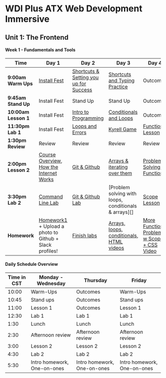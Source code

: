 # WDI Plus ATX Web Development Immersive
<!---
## Final Project

#### Week 12 - Final Project
Time                 | Day 1          |    Day 2      | Day 3                          | Day 4         | Day  5                      |
-----                | --------       | ----------    | ----------                     | --------      | ---------                   |
**9:00am Warm Ups**  | Final Project  | Final Project | [Optional Big O lesson][12-3A]                 | Final Project | Final Project               |
**9:45am Stand Up**  | Stand Up       | Stand Up      | Stand Up                       | Stand Up      | Stand Up                    |   
**10:00am Lesson 1** | Final Project  | Final Project | Final Project                  | Final Project | Final Project 	 	         |  
**11:30pm Lab 1**    | Final Project  | Final Project | Final Project                  | Final Project | Final Project               |  
**1:30pm Review**    | [Webpack Optional Lesson][12-1C]  | [Redux Optional Lesson][12-1C] | Final Project				   | Final Project | Final Project  		     |
**2:00pm Lesson 2**  | Final Project  | Final Project | Final Project  / 3:00 Outcomes | Final Project | Final Project Presentations |
**3:30pm Lab 2**     | Final Project  | Final Project | Outcomes                       | Final Project | Final Project Presentations |
**Homework**         | Final Project  | Final Project | Final Project     			   | Final Project | CELEBRATION!                |
--->

<!--- MONDAY --->
[12-1C]: https://git.generalassemb.ly/gist/alexw/7fe4b5e0736b1364018078bafbd28774 "Webpack"

<!--- TUESDAY --->
[12-2C]: https://github.com/shahzadkhan3iii7/react-redux-click-counter "React"
<!--- WEDS --->
[12-3A]: https://git.generalassemb.ly/WDIplus-ATX/algorithm-complexity-and-big-o/blob/master/README.md "Big O"

<!---
## Unit 4: Getting Bilingual with Python

#### Week 11 - Project 4
Time                 | Day 1      |    Day 2  | Day 3                            | Day 4                    | Day  5                  |
-----                | --------   | ----------| ----------                       | --------                 | ---------               |
**9:00am Warm Ups**  | Project 4  | Project 4 | [Data Structures][11-3A]  | Project 4                | Final Project Approvals |
**9:45am Stand Up**  | Stand Up   | Stand Up  | Stand Up                         | Stand Up                 | Stand Up         		  |   
**10:00am Lesson 1** | Project 4  | Project 4 | Project 4                        | Project 4                | Final Project Approvals |  
**11:30pm Lab 1**    | Project 4  | Project 4 | Project 4                        | Project 4                | Final Project Approvals |
**1:30pm Review**    | Project 4  | Project 4 | Project 4					     | Project 4                | Final Project Approvals |
**2:00pm Lesson 2**  | Project 4  | Project 4 | Project 4  / 3:00 Outcomes       | Project 4 Presentations! | Final Project Approvals |
**3:30pm Lab 2**     | Project 4  | Project 4 | Outcomes                         | Project 4 Presentations! | Final Project Approvals |
**Homework**         | Project 4  | Project 4 | Project 4     					 | [Final Project Prep][11-4F]       | Final Project!!!        |

 --->

<!--- WEDNESDAY --->
[11-3A]: https://git.generalassemb.ly/gist/alexw/80807439e72c961aeb5e3a70b6abaec7 "data structures"
[11-3B]:#
[11-3D]:#
[11-3C]:#
[11-3E]:#
[11-3F]:#
<!--- THURSDAY --->
[11-4A]:#
[11-4B]:#
[11-4C]:#
[11-4D]:#
[11-4E]:#
[11-4F]: https://git.generalassemb.ly/alexw/capstone-project/blob/master/README.md "Final Project"
<!--- FRIDAY --->
[11-5A]:#
[11-5B]:#
[11-5C]:#
[11-5C]:#
[11-5D]:#
[11-5E]:#
[11-5F]:#
<!---
#### Week 10 - Python + Django [reference material](https://wdi_sea.gitbooks.io/notes/content/15-python/python.html)
Time                 | Day 1                           |    Day 2                          | Day 3                            | Day 4                    | Day  5           |
-----                | --------                        | --------------                    | ----------                       | --------                 | ---------        |
**9:00am Warm Ups**  | [Warm Ups][10-1A]               | [Warm Ups][10-2A]                          | [Whiteboard Wednesday][10-3A]      | Warm Ups                 | Warm Ups         |
**9:45am Stand Up**  | Stand Up                        | Stand Up                          | Stand Up                         | Stand Up                 | Stand Up         |   
**10:00am Lesson 1** | [Intro to Python][10-1B]        | [Python Classes][10-2B]           | [SQL][10-3B]                     | [Intro to Django][10-4B] | [Project 4 Prep][10-5B] |  
**11:30pm Lab 1**    | Intro to Python | [Shopping List Lab][10-2C]       | [SQL Carmen Sandiego lab][10-3C] | [Django][10-4C]          | Project 4        |
**1:30pm Review**    |  Review					       | Review						       | Python Review					  | Review				     | Review   		|
**2:00pm Lesson 2**  | [Python Challenges][10-1D]      | [Inhertiance][10-2D] | [Relationships][10-3D]  / 3:00 Outcomes   | [Django][10-4D]          | Project 4        |
**3:30pm Lab 2**     | [Python Challenges][10-1E] | [Codebar Lab][10-2E]  | Outcomes                         | [Django][10-4E]          | Project 4        |
**Homework**         | [State Capitals + Video][10-1F] | Codebar Lab Cont. + [Reading][10-2F]  | [Orange Tree OOPython][10-3F]    | [Project 4 Prep][10-4F]  | Project 4        |
 --->

<!--- MONDAY --->
[10-1A]: https://git.generalassemb.ly/WDIplus-ATX/warm-ups/blob/master/week-10/monday.md "Warm up"
[10-1B]: https://git.generalassemb.ly/alexw/intro-python "Intro python"
[10-1C]:#
[10-1D]:https://git.generalassemb.ly/WDIplus-ATX/python-challenges/blob/master/README.md 'python challenges'
[10-1E]:https://git.generalassemb.ly/WDIplus-ATX/python-challenges/blob/master/README.md 'python challenges'
[10-1F]:https://git.generalassemb.ly/gist/alexw/1a850d8f4d031ab7aa19523e4304e2b5 

<!--- TUESDAY --->
[10-2A]: https://git.generalassemb.ly/WDIplus-ATX/warm-ups/blob/master/week-10/tuesday.md
[10-2B]: https://git.generalassemb.ly/WDIplus-ATX/python-classes/blob/master/README.md "Classes"
[10-2C]: https://git.generalassemb.ly/flawgical/Shopping-list-python "Shopping List Lab"
[10-2D]: https://git.generalassemb.ly/WDIplus-ATX/python-class-inheritance "Inheritance"
[10-2E]: https://git.generalassemb.ly/WDIplus-ATX/codebar "Codebar lab"
[10-2F]: https://medium.com/xplenty-blog/the-sql-vs-nosql-difference-mysql-vs-mongodb-32c9980e67b2
<!--- WEDNESDAY --->
[10-3A]: https://git.generalassemb.ly/WDIplus-ATX/warm-ups/blob/master/week-10/wednesday.md "Whiteboard Weds"
[10-3B]: https://git.generalassemb.ly/alexw/intro-sql "SQL"
[10-3C]: https://git.generalassemb.ly/WDIplus-ATX/carmen-sandiego/blob/master/README.md 'Carmen Sandiego'
[10-3D]: https://git.generalassemb.ly/gist/alexw/8580f95cd86156811d382ce7ee26d9d1
[10-3E]:#
[10-3F]: https://git.generalassemb.ly/gist/alexw/2f4c60314e6f601e1bce9127ba77c998
<!--- THURSDAY --->
[10-4A]: https://git.generalassemb.ly/gist/alexw/8580f95cd86156811d382ce7ee26d9d1
[10-4B]: https://git.generalassemb.ly/alexw/TreasureGram
[10-4C]:#
[10-4D]:#
[10-4E]:#
[10-4F]: https://git.generalassemb.ly/gist/alexw/5caca655bbc4b95926c73ced9482a743
<!--- FRIDAY --->
[10-5A]:#
[10-5B]:#
[10-5C]:#
[10-5C]:#
[10-5D]:#
[10-5E]:#
[10-5F]:#
<!---
## Unit 3: Front End 2018 with React

#### Week 9 - Project 3
Time                 | Day 1     |    Day 2                  | Day 3                           | Day 4                                   | Day  5    |
-----                | --------  | --------------            | ----------                      | --------                                | --------- |
**9:00am Warm Ups**  | Project 3 | Project 3                 | Whiteboard Wednesday (Optional) | Project 3                               | Project 3 |
**9:45am Stand Up**  | Stand Up  | Stand Up                  | Stand Up                        | Stand Up                                | Stand Up  |   
**10:00am Lesson 1** | Project 3 | [Webpack][9-2C](Optional) | [Redux][9-3C](Optional)         | [Advanced Command Line][9-4C](Optional) | Project 3 |  
**11:30pm Lab 1**    | Project 3 | Project 3                 | Project 3                       | Project 3                               | Project 3 |
**1:30pm Review**    | Project 3 | Project 3                 | Project 3 / 3:00 Outcomes       | Project 3                               | Project 3 Presentations |
**3:30pm Lab 2**     | Project 3 | Project 3                 | Outcomes                        | Project 3                               | Project 3 Presentations |
**Homework**         | Project 3 | Project 3                 | Project 3                       | Project 3 Planning                      | [Python Reading][9-5F] |
 --->

<!--- MONDAY --->
[9-1A]:#
[9-1B]:#
[9-1C]:#
[9-1D]:#
[9-1E]:#
[9-1F]:#
[9-1FB]:#
<!--- TUESDAY --->
[9-2A]:#
[9-2B]:#
[9-2C]: https://git.generalassemb.ly/gist/alexw/7fe4b5e0736b1364018078bafbd28774 "Webpack"
[9-2D]:#
[9-2E]:#
[9-2F]:#
<!--- WEDNESDAY --->
[9-3A]:#
[9-3B]:#
[9-3D]:#
[9-3C]:#
[9-3E]:#
[9-3F]:#
<!--- THURSDAY --->
[9-4A]:#
[9-4B]:#
[9-4C]:#
[9-4D]:#
[9-4E]:#
[9-4F]:#
<!--- FRIDAY --->
[9-5A]:#
[9-5B]:#
[9-5C]:#
[9-5C]:#
[9-5D]:#
[9-5E]:#
[9-5F]: https://git.generalassemb.ly/gist/alexw/53a0f9b5a55c60afadca1491eaa431ca "Python reading"
<!---
#### Week 8 - React
Time                 | Day 1                        |    Day 2                      | Day 3                                      | Day 4                    | Day  5    |
-----                | --------                     | --------------                | ----------                                 | --------                 | --------- |
**9:00am Warm Ups**  | [Warm Up][8-1A]              | [Warm Up][8-2A]               | [Whiteboard Wednesday][8-3A]               | [Warm Up][8-4A]          | Project 3 |
**9:45am Stand Up**  | Stand Up                     | Stand Up                      | Stand Up                                   | Stand Up                 | Stand Up  |   
**10:00am Lesson 1** | [Intro to React][8-1B]       | [React Router + Review][8-2B] | [Giphy Lab][8-3B]                          | [Reddit Clone Lab][8-4B] | Project 3 |  
**11:30pm Lab 1**    | [Intro to React pt. 2][8-1C] | [Todo Lab][8-2C]              | [Giphy Lab][8-3C]                          | [Reddit Clone Lab][8-4B] | Project 3 |
**1:30pm Review**    | Review                       | Review                        | [React Review + Walkthrough][8-3D]         | Review                   | Project 3 |
**2:00pm Lesson 2**  | [React Lab][8-1D]            | [Todo Lab][8-2D]              | React Review + Walkthrough / 3:00 Outcomes | [Reddit Clone Lab][8-3F] | Project 3 |
**3:30pm Lab 2**     | [React Lab 2][8-1E]          | [Todo Lab][8-2E]              | Outcomes                                   | [Project 3 Intro][8-4E]  | Project 3 |
**Homework**         | [React Lab][8-1F] + Reading  | [Todo Lab][8-2F]              | [Reddit Clone Lab][8-3F] + [promises reading][8-3FB]                   | Project 3 Planning       | Project 3 |
 --->

<!--- MONDAY --->
[8-1A]:#
[8-1B]: https://git.generalassemb.ly/WDIplus-ATX/react-intro/blob/master/README.md "React Intro"
[8-1C]: https://git.generalassemb.ly/WDIplus-ATX/react-intro-2/blob/master/README.md "React Intro 2"
[8-1D]: https://git.generalassemb.ly/WDIplus-ATX/simple-blog-react/blob/master/README.md 'React Lab'
[8-1E]: https://git.generalassemb.ly/WDIplus-ATX/atm-react-lab 'React Lab 2'
[8-1F]:#
[8-1FB]:#
<!--- TUESDAY --->
[8-2A]: https://git.generalassemb.ly/WDIplus-ATX/warm-ups/blob/master/week-8/tuesday.md "Warm up"
[8-2B]: https://git.generalassemb.ly/WDIplus-ATX/react-router/blob/master/README.md "React Router"
[8-2C]: https://git.generalassemb.ly/WDIplus-ATX/react_todo_walkthrough "Todo Lab"
[8-2D]: https://git.generalassemb.ly/WDIplus-ATX/react_todo_walkthrough "Todo Lab"
[8-2E]: https://git.generalassemb.ly/WDIplus-ATX/react_todo_walkthrough "Todo Lab"
[8-2F]: https://git.generalassemb.ly/WDIplus-ATX/react_todo_walkthrough "Todo Lab"
<!--- WEDNESDAY --->
[8-3A]: https://git.generalassemb.ly/WDIplus-ATX/warm-ups/blob/master/week-8/wednesday.md "Whiteboard Wendesday"
[8-3B]: https://git.generalassemb.ly/WDIplus-ATX/react-giphy/blob/master/README.md 'Giphy Lab'
[8-3D]:#
[8-3C]: https://git.generalassemb.ly/WDIplus-ATX/react-giphy/blob/master/README.md 'Giphy Lab'
[8-3E]:#
[8-3F]: https://git.generalassemb.ly/WDIplus-ATX/reddit-clone-mern 'Reddit Clone Lab'
[8-3FB]: https://git.generalassemb.ly/gist/alexw/fe83b700953eec0f821455347cd01b51 'promises reading'
<!--- THURSDAY --->
[8-4A]: https://git.generalassemb.ly/WDIplus-ATX/warm-ups/blob/master/week-8/thurs.md
[8-4B]:#
[8-4C]:#
[8-4D]:#
[8-4E]: https://git.generalassemb.ly/WDIplus-ATX/project3/blob/master/readme.md "Project 3"
[8-4F]:#
<!--- FRIDAY --->
[8-5A]:#
[8-5B]:#
[8-5C]:#
[8-5C]:#
[8-5D]:#
[8-5E]:#
[8-5F]:#
<!---
## Unit 2: Intro to the Back End - Node, Express and MongoDB

#### Week 7 - Project 2 + Bonus Lessons + Hackathon!
Time | Day 1 |    Day 2       | Day 3      | Day 4     | Day  5                                    |
----- | -------- | --------------   | ----------    | --------  | ---------   |
 **9:00am Warm Ups** | Project 2  | Project 2 | [Whiteboard Wednesday][7-3A] | Hackathon :computer:  | Hackathon |
 **9:45am Stand Up** | Stand Up | Stand Up  | Stand Up | Hackathon | Hackathon |
 **10:00am Lesson 1** | Project 2 |  Project 2  | [Unit 2 Review][7-3B]  | Hackathon | Hackathon |  
 **11:30pm Lab 1** | Project 2 | Project 2  |  [TDD + Jasmine][7-3C]   | Hackathon | Hackathon |
**1:30pm Review** | Project 2 | Project 2   |[BCrypt + Roll your Own Auth][7-3D]    | Hackathon | Hackathon |
**2:00pm Lesson 2** | Project 2 |  Project 2 Presentations |  [BCrypt + Roll your Own Auth][7-3B] / 3:00 Outcomes | Hackathon | Hackathon
**3:30pm Lab 2** | Project 2 |  Project 2 Presentations Cont. | Outcomes | Hackathon| Hackathon |
**Homework** | Project 2 | Relax | Relax | Hackathon | [Reading + Start thinking about Lightning Talks][7-5F] |
 --->

<!--- MONDAY --->
[7-1A]:#
[7-1B]:#
[7-1C]:#
[7-1D]:#
[7-1E]:#
[7-1F]:#
<!--- TUESDAY --->
[7-2A]:#
[7-2B]:#
[7-2C]:#
[7-2D]:#
[7-2E]:#
[7-2F]:#
<!--- WEDNESDAY --->
[7-3A]: https://git.generalassemb.ly/WDIplus-ATX/warm-ups/blob/master/week-2/thursday.md "revisit piglatin"
[7-3B]: https://git.generalassemb.ly/gist/alexw/8c9444ceddec0abf208be57db4cb8d15 "Review"
[7-3D]: https://git.generalassemb.ly/WDIplus-ATX/bcrypt-roll-your-own-auth/blob/master/README.md "BCrypt"
[7-3C]: https://git.generalassemb.ly/WDIplus-ATX/tdd-with-jasmine/blob/master/readme.md "Jasmine"
[7-3E]:#
[7-3F]:#
<!--- THURSDAY --->
[7-4A]:#
[7-4B]:#
[7-4C]:#
[7-4D]:#
[7-4E]:#
[7-4F]:#
<!--- FRIDAY --->
[7-5A]:#
[7-5B]:#
[7-5C]:#
[7-5C]:#
[7-5D]:#
[7-5E]:#
[7-5F]: https://git.generalassemb.ly/gist/alexw/2eb4a2f1e53da026178d4fa928b7b0be 'About Lightining Talks'
<!---
#### Week 6 - Project 2
Time | Day 1 |    Day 2       | Day 3      | Day 4     | Day  5                                    |
----- | -------- | --------------   | ----------    | --------  | ---------   |
 **9:00am Warm Ups** | MLK :pray: |:snowflake: | Project 2 Approvals| Project 2  | Project 2|
 **9:45am Stand Up** | MLK | :snowflake:  | Project 2 | Stand Up | Stand Up |
 **10:00am Lesson 1** | MLK |  [Project 2 Intro][6-2B] :snowflake:   |  Project 2| Project 2 | Project 2 |  
 **11:30pm Lab 1** | MLK | [Project 2 Planning][6-2C] :snowflake:  |  Project 2   | Project 2 | Project 2 |
**1:30pm Review** | MLK | Project 2 Planning :snowflake:   |   Project 2 | Project 2 | Project 2 |
**2:00pm Lesson 2** | MLK |  Project 2 Planning, Proposals :snowflake: |  Tunely Demos / 3:00 Outcomes | Project 2 | Project 2
**3:30pm Lab 2** | MLK |  Project 2 Planning, Proposals :snowflake: | Outcomes | Project 2| Project 2 |
**Homework** | MLK | Project 2  Planning :snowflake: | Project 2 | Project 2 | Project 2 |
 --->

<!--- MONDAY --->
[6-1A]:#
[6-1B]:#
[6-1C]:#
[6-1D]:#
[6-1E]:#
[6-1F]:#
<!--- TUESDAY --->
[6-2A]:#
[6-2B]: https://git.generalassemb.ly/WDIplus-ATX/project-2-express/blob/master/README.md "Project 2"
[6-2C]: https://git.generalassemb.ly/WDIplus-ATX/project-2-express/blob/master/README.md "Project 2"
[6-2D]:#
[6-2E]:#
[6-2F]:#
<!--- WEDNESDAY --->
[6-3A]:#
[6-3B]:#
[6-3C]:#
[6-3D]:#
[6-3E]:#
[6-3F]:#
<!--- THURSDAY --->
[6-4A]:#
[6-4B]: https://git.generalassemb.ly/gist/alexw/199cc9ac8ff14b022d33063610ebf6f6 "BCrypt"
[6-4C]:#
[6-4D]:#
[6-4E]:#
[6-4F]:#
<!--- FRIDAY --->
[6-5A]:#
[6-5B]:#
[6-5C]:#
[6-5C]:#
[6-5D1]:#
[6-5D]:#
[6-5E]:#
[6-5F]:#

<!---
#### Week 5 - Full CRUD, Full Stack

Time | Day 1 |    Day 2       | Day 3      | Day 4     | Day  5                                    |
----- | -------- | --------------   | ----------    | --------  | ---------   |
 **9:00am Warm Ups** | [Warm Up][5-1A]  | [Warm Up][5-2A] | [Whiteboard Wednesdays][5-3A]| [Warm Up][5-4A]  | [Warm Up][5-5A]|
 **9:45am Stand Up** | Stand Up | Stand Up | Stand Up | Stand Up | Stand Up |
 **10:00am Lesson 1** | Create + Read |  [Intro to Mongo][5-2B]    |  [Full Stack Todo Lab][5-3B]| [OAuth with Passport][5-4B]      | [Tunely: Full Stack Group Lab][5-5C] |  
 **11:30pm Lab 1** | [create read lab][5-1C] | [Partials and Express Generator][5-2C]  |  [Full Stack Todo Lab][5-3C]   | [OAuth Lab][5-4C] | [Tunely: Full Stack Group Lab][5-5C] |
**1:30pm Review** | Review | Review  |  Review | Review | Guest Speaker Ben Hulan! |
**2:00pm Lesson 2** | [Update Destroy][5-1D] |  [Intro to Mongoose][5-2D] | [Embedded Relationships][5-3D] / 3:00 Outcomes | [Continue on Oauth with Passport Lab][5-4D] | SCRUM
**3:30pm Lab 2** | Update Destroy Lab |  [Mongoose Lab][5-3E] | Outcomes | [Deploying a Full stack App][5-4E] | Deploy Party! + Final Scrum @4:30|
**Homework** | [Homework][5-1F]| [Homework: Mongoose Lab Bonuses][5-2F]| [Embedded Relationships Homework][5-3F]  | Homework Finish OAuth | [Continue on lab][5-5C] |
 --->

<!--- MONDAY --->
[5-1A]: https://git.generalassemb.ly/WDIplus-ATX/warm-ups/blob/master/week-5/wednesday.md "Warm Up"
[5-1B]: #
[5-1C]: https://git.generalassemb.ly/WDIplus-ATX/Create-Read-Lab/tree/master 'Create-Read-Lab'
[5-1D]: https://git.generalassemb.ly/WDIplus-ATX/C-R-U-D-LAB/blob/master/README.md "Update Destroy Lab"
[5-1E]: #
[5-1F]: https://git.generalassemb.ly/WDIplus-ATX/Student-Homework-Repo/blob/master/week-5/monday.md
<!--- TUESDAY --->
[5-2A]: ""
[5-2B]: https://git.generalassemb.ly/WDIplus-ATX/intro-to-mongo/blob/master/README.md "Mongo"
[5-2C]: https://git.generalassemb.ly/WDIplus-ATX/Express-generator-and-partials/blob/master/README.md "Partials and Express Generator"
[5-2D]: https://git.generalassemb.ly/WDIplus-ATX/intro-to-mongoose/blob/master/README.md "Mongoose"
[5-2E]: #
[5-2F]: https://git.generalassemb.ly/WDIplus-ATX/Mongoose-Lab 'Mongoose Lab'
<!--- WEDNESDAY --->
[5-3A]: https://git.generalassemb.ly/WDIplus-ATX/warm-ups/blob/master/week-5/wednesday.md "Whiteboard Wednesday"
[5-3B]: https://git.generalassemb.ly/WDIplus-ATX/Mongoose-Todo-Lab/blob/master/README.md 'Mongoose-Todo-Lab'
[5-3C]: https://git.generalassemb.ly/WDIplus-ATX/Mongoose-Todo-Lab/blob/master/README.md 'Mongoose-Todo-Lab'
[5-3D]: https://git.generalassemb.ly/WDIplus-ATX/mongo-mongoose-relationships "Relationships"
[5-3E]: #
[5-3F]: #
<!--- THURSDAY --->
[5-4A]:http://www.jwstelly.org/BrainTeaser/Problem.php?id=14 "Thursday Warm up"
[5-4B]: https://git.generalassemb.ly/WDIplus-ATX/passport-and-oauth/blob/master/readme.md "OAuth"
[5-4C]: https://git.generalassemb.ly/WDIplus-ATX/passport-and-oauth/blob/master/readme.md "OAuth"
[5-4D]: https://git.generalassemb.ly/WDIplus-ATX/passport-and-oauth/blob/master/readme.md "OAuth"
[5-4E]: https://git.generalassemb.ly/WDIplus-ATX/HEROKU-EXPRESS/blob/master/README.md "Deploy"
[5-4F]: #
<!--- FRIDAY --->
[5-5A]: https://git.generalassemb.ly/WDIplus-ATX/warm-ups/blob/master/week-5/friday.md "Friday Warm up"
[5-5B]: https://git.generalassemb.ly/WDIplus-ATX/express-static-assets-and-middleware/blob/master/README.md "Static Files and Middleware"
[5-5C]: https://git.generalassemb.ly/WDIplus-ATX/Tunely-Lab/blob/master/README.md
[5-5C]: https://git.generalassemb.ly/WDIplus-ATX/static-asset-lab/blob/master/README.md "Static Asset Lab"
[5-5D1]: https://git.generalassemb.ly/WDIplus-ATX/express-ejs-views "EJS Templates"
[5-5D]: https://git.generalassemb.ly/WDIplus-ATX/Express-router/blob/master/README.md "Express Router Lesson"
[5-5E]: https://git.generalassemb.ly/WDIplus-ATX/express-ejs-views-lab "EJS Template Lab"
[5-5F]: https://git.generalassemb.ly/WDIplus-ATX/Student-Homework-Repo/blob/master/week-4/friday.md "EJS quick lab + Node Lab + Bonus PR"

<!---
#### Week 4 - Project 1 Completions, Intro to Node and Express

Time | Day 1 |    Day 2       | Day 3      | Day 4     | Day  5                                    |
----- | -------- | --------------   | ----------    | --------  | ---------   |
 **9:00am Warm Ups** | Happy New Year! :confetti_ball:  | [Warm Up (optional)][4-2A] | [Whiteboard Wednesdays][4-3A]| [Warm Up][4-4A]  | [Warm Up][4-5A]|
 **9:45am Stand Up** | Happy New Year! :confetti_ball: | Stand Up | Stand Up | Stand Up | Stand Up |
 **10:00am Lesson 1** | Happy New Year! :confetti_ball: |  Project 1     |  [Optional Lesson: Firebase][4-3B]| [Intro To Node and Express][4-4B]      | [Serving Static Files in Express][4-5B] |  
 **11:30pm Lab 1** | Happy New Year! :confetti_ball: |  Project 1  |  Project 1 Presentation Prep   | [Express Lab][4-4C] | [Static File Lab][4-5C] |
**1:30pm Review** | Happy New Year! :confetti_ball: | Project 1  |  Project 1 Presentations | Review | Review |
**2:00pm Lesson 2** | Happy New Year! :confetti_ball: |  Project 1  | Project 1 Presentations / 3:00 Outcomes | [Intro to REST][4-4D] | [EJS Templates][4-5D1] [Express Router Lesson][4-5D]
**3:30pm Lab 2** | Happy New Year! :confetti_ball: |  Project 1 | Outcomes | [Build a mini RESTful JSON API][4-4E] | [EJS Template Lab][4-5E] |
**Homework** | Project 1 | Project 1 | [Watch Videos, Self Guided Review of Unit 1][4-3F]  | [Complete Labs for today][4-4F] | [EJS quick lab + Node Lab + Bonus PR][4-5F] |
 --->

<!--- MONDAY --->
[4-1A]: #
[4-1B]: #
[4-1C]: #
[4-1D]: #
[4-1E]: #
[4-1F]: #
<!--- TUESDAY --->
[4-2A]: https://git.generalassemb.ly/WDIplus-ATX/warm-ups/tree/master/week-4/tuesday ""
[4-2B]: #
[4-2C]: #
[4-2D]: #
[4-2E]: #
[4-2F]: #
<!--- WEDNESDAY --->
[4-3A]: https://git.generalassemb.ly/WDIplus-ATX/warm-ups/blob/master/week-4/wednesday.md "Whiteboard Wednesday"
[4-3B]: https://git.generalassemb.ly/WDIplus-ATX/Basic-Firebase-Tutorial
[4-3C]: #
[4-3D]: #
[4-3E]: #
[4-3F]: #
<!--- THURSDAY --->
[4-4A]:https://git.generalassemb.ly/WDIplus-ATX/warm-ups/blob/master/week-4/thursday.md "Thursday Warm up"
[4-4B]: https://git.generalassemb.ly/WDIplus-ATX/intro-to-node-and-express/blob/master/README.md "Intro to Node and Express"
[4-4C]: https://git.generalassemb.ly/WDIplus-ATX/Express-Lab/blob/master/README.md
[4-4D]: https://git.generalassemb.ly/WDIplus-ATX/intro-to-rest-with-express/blob/master/README.md "Intro to REST" 
[4-4E]: https://git.generalassemb.ly/WDIplus-ATX/rest-intro-lab/blob/master/README.md
[4-4F]: https://git.generalassemb.ly/WDIplus-ATX/Student-Homework-Repo/blob/master/week-4/thursday.md "Complete Labs"
<!--- FRIDAY --->
[4-5A]: https://git.generalassemb.ly/WDIplus-ATX/debugging-js/blob/master/readme.md "Friday Warm up"
[4-5B]: https://git.generalassemb.ly/WDIplus-ATX/express-static-assets-and-middleware/blob/master/README.md "Static Files and Middleware"
[4-5C]: https://git.generalassemb.ly/WDIplus-ATX/static-asset-lab/blob/master/README.md "Static Asset Lab"
[4-5D1]: https://git.generalassemb.ly/WDIplus-ATX/express-ejs-views "EJS Templates"
[4-5D]: https://git.generalassemb.ly/WDIplus-ATX/Express-router/blob/master/README.md "Express Router Lesson"
[4-5E]: https://git.generalassemb.ly/WDIplus-ATX/express-ejs-views-lab "EJS Template Lab"
[4-5F]: https://git.generalassemb.ly/WDIplus-ATX/Student-Homework-Repo/blob/master/week-4/friday.md "EJS quick lab + Node Lab + Bonus PR"

## Unit 1: The Frontend
<!---
#### Week 3 - API's, Advanced Problem Solving and Project 1

Time | Day 1 |    Day 2       | Day 3      | Day 4     | Day  5                                    |
----- | -------- | --------------   | ----------    | --------  | ---------   |
 **9:00am Warm Ups** | Review Homework   | [Warm Up][3-2A] | [Whiteboard Wednesdays][3-3A]| [Warm Up][3-4A]  | [Project 1 Plan Share][3-5A]|
 **9:45am Stand Up** | Stand Up   | Stand Up | Stand Up | Stand Up | Stand Up |
 **10:00am Lesson 1** | [HTML5 Forms + CSS Animate][3-1B]    |  [AJAX Part 1][3-2B]     | [Object Oriented Programming][3-3B]           | [MVP's and Agile Methodologies][3-4B]      | Project 1       |  
 **11:30pm Lab 1** | [HTML Forms Lab][3-1C]     |  [AJAX Lab][3-2C]   | [Flower Power OOP Lab][3-2C]   | [Project 1 Intro][3-3C] | Project 1 |
**1:30pm Review** | Review | Review | Review | Review | Review |
**2:00pm Lesson 2** | Unit 1 Review    |   [AJAX Part 2][3-2D]  | OOP Refactor / 3:00 Outcomes     | [Project 1 Planning & Proposals][3-3C] | Project 1
**3:30pm Lab 2** | Unit 1 Review    |   [Continue AJAX Lab][3-2E] | Outcomes | [Project 1 Planning & Proposals][3-3C] | Project 1   |
**Homework** | [Responsive CSS][3-1F]  | [Homework][3-2F] | [OOP + Bonus JS Racer Refactor][3-3F]  | [ Video: Live code of Space Invaders + Project 1 Boilerplate][3-4F] | Project 1 |
 --->

[3-1A]:#
[3-1B]: https://git.generalassemb.ly/WDIplus-ATX/HTML-forms-and-animations/blob/master/README.md "Forms and Animations"
[3-1C]: https://git.generalassemb.ly/WDIplus-ATX/HTML-Forms-Lab/blob/master/README.md 'HTML Forms Lab'
[3-1D]:#
[3-1E]:#
[3-1F]:https://git.generalassemb.ly/WDIplus-ATX/CSS-Responsive-Design/blob/master/readme.md 'Responsive CSS'

[3-2A]: https://git.generalassemb.ly/WDIplus-ATX/warm-ups/tree/master/week-3/tuesday "Stopwatch Warm Up"
[3-2B]: https://git.generalassemb.ly/WDIplus-ATX/ajax/blob/master/README.md "AJAX $.get"
[3-2C]: https://git.generalassemb.ly/WDIplus-ATX/Flower-Power-OOP/blob/master/readme.md 'Flower Power Lab'
[3-2D]: https://git.generalassemb.ly/WDIplus-ATX/ajax/blob/master/README.md "AJAX $.post"
[3-2E]: https://git.generalassemb.ly/WDIplus-ATX/Ajax-Lab 'Continue AJAX Lab'
[3-2F]: https://git.generalassemb.ly/WDIplus-ATX/Currency-converter/blob/master/README.md

[3-3A]: https://git.generalassemb.ly/WDIplus-ATX/warm-ups/blob/master/week-3/wednesday.md "Whiteboard Wednesday"
[3-3B]: https://git.generalassemb.ly/WDIplus-ATX/oop-js/blob/master/README.md
[3-3C]: https://git.generalassemb.ly/WDIplus-ATX/project-1/blob/master/README.md "Project 1!"
[3-3D]:#
[3-3F]:#
[3-4F]: https://vimeo.com/105955605 'Live Code of Space Invaders'

[3-4A]:https://git.generalassemb.ly/WDIplus-ATX/warm-ups/blob/master/week-3/thursday/clock-hands/README.md "Thursday Warm up"
[3-4B]:https://git.generalassemb.ly/WDIplus-ATX/mvp-and-agile/blob/master/README.md "Agile and MVP"
[3-4C]:#
[3-4D]:#
[3-4E]:#
[3-5A]:#
[3-5B]:#
[3-5C]:#
[3-5D]:#
[3-5E]:#

<!---
#### Week 2 - Intermediate JavaScript, jQuery and the DOM

Time | Day 1 |    Day 2       | Day 3      | Day 4     | Day  5                                    |
----- | -------- | --------------   | ----------    | --------  | ---------   |
 **9:00am Warm Ups** |  Homework Review  | [HTML Mockup][2-2A] | [CSS Mockup ][2-3A]   | [Whiteboard Thursday][2-4A] | [Flexbox Froggy][2-5A] |
 **9:45am Stand Up** | Stand Up   | Stand Up | Stand Up | Stand Up | Stand Up ||
 **10:00am Lesson 1** | [Objects][2-1B]    |  [Combining Datatypes: Object-ception][2-2B]     | [Advanced HTML & CSS][2-3B] | [Intro to jQuery][2-4B]      | [jQuery Todo List: Full Day Lab][2-5B]       |  
 **11:30pm Lab 1** | [Objects Lab][2-2C]  |  [Datatypes Lab][2-1C]  | [Create a 404 Page][2-2C]  | [jQuery Events Lab][2-3F] | [jQuery Todo List: Full Day Lab][2-4C]     |
**1:30pm Review** | Review | Review | Vanilla DOM Lab | Review | Review |
**2:00pm Lesson 2** | [Objects Pt. 2][2-1D]    |   [LocalStorage & Iterators][2-2D]  | [Vanilla DOM Lab][2-4E] / 3:00 Outcomes     | [Intro to Bootstap][2-3B] | [jQuery Todo List: Full Day Lab][2-4D]
**3:30pm Lab 2** | [Solar System Lab][2-1E] |  [Continue Datatypes Lab][2-2E] | Outcomes | [Continue Building Microblog][2-3C] | [jQuery Todo List: Full Day Lab][2-4G]   |
**Homework** | [JS Datatypes][2-1F]  | [MicroBlog Pt. 1][2-2F] | [Portfolio Page][2-4F]  | [MicroBlog Pt. 2][2-3G] | Make Todo or MicroBlog Portfolio-worthy, Finish Flexbox Froggy [2-2F]  |
 --->

[2-1A]: #
[2-1B]: https://git.generalassemb.ly/WDIplus-ATX/Objects/tree/master "JavaScript Objects"
[2-1C]: https://git.generalassemb.ly/WDIplus-ATX/combining-datatypes-morning-lab/blob/master/README.md 'Combining Datatypes Lab'
[2-1D]: https://git.generalassemb.ly/WDIplus-ATX/Objects/blob/master/README.md "Objects Part 2"
[2-1E]: https://git.generalassemb.ly/WDIplus-ATX/Afternoon-lab-solarsystem "Solar System Lab"
[2-1F]: https://github.com/myDeveloperJourney/GA-Student-Homework/blob/master/Instructions.md 'Objects and CSS Videos'

[2-2A]: https://git.generalassemb.ly/WDIplus-ATX/warm-ups/tree/master/week-2/tuesday "Html Mockup 2"
[2-2B]: https://git.generalassemb.ly/WDIplus-ATX/object-ception/blob/master/README.md "Object-ception"
[2-2C]: https://git.generalassemb.ly/WDIplus-ATX/create-a-404-page/blob/master/README.md
[2-2D]: https://git.generalassemb.ly/WDIplus-ATX/local-storage-and-iterators "Local Storage and Iterators"
[2-2E]: https://git.generalassemb.ly/WDIplus-ATX/combining-datatypes-morning-lab/blob/master/README.md "Continued Combining Datatypes"
[2-2F]: https://github.com/myDeveloperJourney/GA-Student-Homework/blob/master/Week_Two/Tuesday.md 'MicroBlog'

[2-3A]: https://git.generalassemb.ly/WDIplus-ATX/warm-ups/blob/master/week-2/wednesday.md "CSS Mockup 2"
[2-3B]: https://git.generalassemb.ly/WDIplus-ATX/intro-to-bootstrap 'Intro to Bootstrap'
[2-3C]: https://github.com/myDeveloperJourney/GA-Student-Homework/blob/master/Week_Two/Tuesday.md 'Continue Building Microblog'
[2-3D]: w02/d03/m4-forms-with-jquery/ "Forms with jQuery"
[2-3E]: w02/d03/m5-microblog-bootstrap-refactor/ "Microblog Bootstrap Refactor"
[2-3F]: https://git.generalassemb.ly/WDIplus-ATX/jQuery-Events-Lab/blob/master/README.md 'jQuery Events'
[2-3G]: https://github.com/myDeveloperJourney/GA-Student-Homework/blob/master/Week_Two/Tuesday.md 'Microblog pt2'

[2-4A]: https://git.generalassemb.ly/WDIplus-ATX/warm-ups/blob/master/week-2/thursday.md "Whiteboard Thursday"   
[2-4B]: https://git.generalassemb.ly/WDIplus-ATX/Intro-to-jQuery/blob/master/README.md "Intro to jQuery"
[2-4C]: https://git.generalassemb.ly/WDIplus-ATX/jQuery-Todo-List/blob/master/README.md "Full-Day jQuery ToDo Lab"
[2-4D]: https://git.generalassemb.ly/WDIplus-ATX/jQuery-Todo-List/blob/master/README.md "Full-Day jQuery ToDo Lab"
[2-4E]: https://git.generalassemb.ly/WDIplus-ATX/Vanilla-DOM "Vanilla DOM Lab"
[2-4F]: https://github.com/myDeveloperJourney/GA-Student-Homework/blob/master/Instructions.md 'Portfolio Homework'
[2-4G]: https://git.generalassemb.ly/WDIplus-ATX/jQuery-Todo-List/blob/master/README.md "Full-Day jQuery ToDo Lab"

[2-5A]: http://flexboxfroggy.com/ "Flexbox Froggy"
[2-5B]: https://git.generalassemb.ly/WDIplus-ATX/jQuery-Todo-List/blob/master/README.md "Full-Day jQuery ToDo Lab"
[2-5C]: w02/d05/m4-create-an-issue/ "Create an Issue"
[2-5D]: # " "
[2-5E]: w02/d05/hmwk-fix-an-issue/ "Fix an Issue" 

#### Week 1 - Fundamentals and Tools

 Time                 | Day 1                |    Day 2                                       | Day 3                                | Day 4                                       | Day  5                                    |
-----                 | --------             | --------------                                 | ----------                           | --------                                    | ---------   |
 **9:00am Warm Ups**  | [Install Fest][1-1A] | [Shortcuts & Setting you up for Success][1-2A] | [Shortcuts and Typing Practice][1-3A]| Outcomes                                    | [HTML Walkthrough][1-5A]  
 **9:45am Stand Up**  | Install Fest         | Stand Up                                       | Stand Up                             | Outcomes                                    | Stand Up |
 **10:00am Lesson 1** | Install Fest         | [Intro to Programming][1-5B]                    | [Conditionals and Loops][1-2B]      | Outcomes                                    | Tic Tac Toe Livecode  |  
 **11:30pm Lab 1**    | Install Fest         | [Loops and Errors][1-5C]                       | [Kyrell Game][1-2C]                  | [Functions Lesson][1-3C]                    | [Psuedo-Coding][1-4C]     |
**1:30pm Review**     | Review               | Review                                         | Review                               | Review                                      | CSS Walkthrough |
**2:00pm Lesson 2**   | [Course Overview][1-1DA], [How the Internet Works][1-1DB] |[Git & Github][1-5D]| [Arrays & iterating over them][1-2D]| [Problem Solving w Functions][1-3D] | [Callbacks and Event Listeners][1-4D]
**3:30pm Lab 2**      | [Command Line Lab][1-1E]| [Git & Github Lab][1-5E]                    | [Problem solving with loops, conditionals & arrays][] | [Scope Lesson][1-3F] | [Problem Solving][1-4E]   |
**Homework**          | [Homework1][1-1F] + Upload a photo to Github + Slack profiles! | [Finish labs][1-2F] | [Arrays, loops, conditionals, HTML videos][1-2E]   | [More Function Problems w Scope + CSS Video][1-3E] | [JS-Racer!][1-4F]  |

[1-1A]: https://git.generalassemb.ly/wdi-wc-march2018/installfest
[1-1B]: #
[1-1C]: #
[1-1DA]: https://git.generalassemb.ly/wdi-wc-march2018/course-overview "Course Overview"
[1-1DB]: https://git.generalassemb.ly/wdi-wc-march2018/how-the-internet-works "How the internet works"
[1-1E]: https://git.generalassemb.ly/WDIplus-ATX/loops-and-errors/blob/master/README.md "Loops and errors"
[1-1F]: https://git.generalassemb.ly/WDIplus-ATX/Student-Homework-Repo/blob/master/Week_One/Monday.md "Homework 1"

[1-2A]: https://git.generalassemb.ly/wdi-wc-march2018/warm-ups/blob/master/week-1/tues.md "Shortcuts & Setting you up for Success"
[1-2B]: https://git.generalassemb.ly/WDIplus-ATX/conditionals-and-loops/blob/master/README.md "Conditionals and Loops"
[1-2C]: https://git.generalassemb.ly/WDIplus-ATX/Problem-Solving-Loops-Conditionals-Arrays "Problem solving with loops, conditionals & arrays"
[1-2D]: https://git.generalassemb.ly/WDIplus-ATX/Arrays-iterating-over-them-/blob/master/README.md "Arrays & iterating over them"
[1-2E]: https://github.com/myDeveloperJourney/GA-Student-Homework/blob/master/Instructions.md "Arrays Loops & Conditionals"
[1-2F]: https://github.com/myDeveloperJourney/GA-Student-Homework/blob/master/Instructions.md "Homework 2"

[1-3A]: https://git.generalassemb.ly/wdi-wc-march2018/warm-ups/blob/master/week-1/weds.md "Shortcut + typing practice"
[1-3B]: https://git.generalassemb.ly/WDIplus-ATX/functions/blob/master/README.md "Functions"
[1-3C]: https://git.generalassemb.ly/WDIplus-ATX/Problem-Solving-With-Functions/blob/master/README.md "Problem Solving With Functions"
[1-3D]: https://git.generalassemb.ly/WDIplus-ATX/Scope/blob/master/README.md "Scope"
[1-3E]: https://github.com/myDeveloperJourney/GA-Student-Homework/blob/master/Instructions.md 'Refresh from today + CSS Videos'
[1-3F]: https://git.generalassemb.ly/WDIplus-ATX/Function-Problems-With-Scope/blob/master/README.md "Function Problems With Scope"

[1-4A]: https://git.generalassemb.ly/WDIplus-ATX/warm-ups/tree/master/week-1/thurs "HTML Mockup"
[1-4B]: w01/d04/m2-DOM-manipulation-and-events "DOM Manipulation and Events"
[1-4C]: https://git.generalassemb.ly/WDIplus-ATX/Pseudo-coding "Psuedo-Coding"
[1-4D]: https://git.generalassemb.ly/WDIplus-ATX/callbacks-and-event-listeners/blob/master/README.md "Callbacks and Event Listeners"
[1-4E]: https://git.generalassemb.ly/WDIplus-ATX/Problem-Solving/blob/master/README.md "Problem Solving"
[1-4F]: https://git.generalassemb.ly/WDIplus-ATX/JS-Racer/blob/master/readme.md "Make a Game"

[1-5A]: https://git.generalassemb.ly/wdi-wc-march2018/warm-ups/blob/master/week-1/fri.md "HTML Mockup"
[1-5B]: https://git.generalassemb.ly/WDIplus-ATX/git-and-github/blob/master/README.md "Tools and Setup"
[1-5C]: https://git.generalassemb.ly/WDIplus-ATX/Git-Github-Lab/blob/master/Instructions.md 'Git and Github Lab'
[1-5D]: https://git.generalassemb.ly/WDIplus-ATX/git-and-github "Git and Github cont."
[1-5E]: https://git.generalassemb.ly/WDIplus-ATX/kyrell/blob/master/README.md 'Kyrell'


#### Daily Schedule Overview

Time in CST | Monday - Wednesday | Thursday | Friday |
----- | -------- | ----- | ----- |
10:00  | Warm-Ups | Outcomes | Warm-Ups |
10:45 | Stand ups | Outcomes | Stand ups |
11:00 | Lesson 1  | Outcomes | Lesson 1  |
12:30 | Lab 1     | Lab 1 | Lab 1 |
1:30 | Lunch | Lunch | Lunch |
2:30 | Afternoon review | Afternoon review | Afternoon review |
3:00 | Lesson 2 | Lesson 2 | Lesson 2 |
4:30 | Lab 2 | Lab 2 | Lab 2 |
5:30 | Intro homework, One-on-ones | Intro homework, One-on-ones | Intro homework, One-on-ones |
